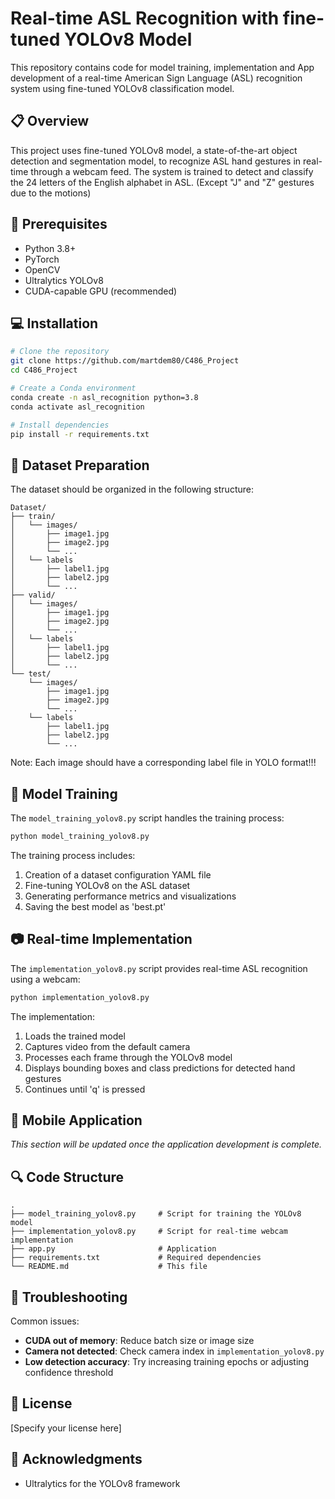 # Real-time ASL Recognition with fine-tuned YOLOv8 Model

This repository contains code for model training, implementation and App development of a real-time American Sign Language (ASL) recognition system using fine-tuned YOLOv8 classification model.

## 📋 Overview

This project uses fine-tuned YOLOv8 model, a state-of-the-art object detection and segmentation model, to recognize ASL hand gestures in real-time through a webcam feed. 
The system is trained to detect and classify the 24 letters of the English alphabet in ASL. (Except "J" and "Z" gestures due to the motions)

## 🔧 Prerequisites

- Python 3.8+
- PyTorch
- OpenCV
- Ultralytics YOLOv8
- CUDA-capable GPU (recommended)

## 💻 Installation

```bash
# Clone the repository
git clone https://github.com/martdem80/C486_Project
cd C486_Project

# Create a Conda environment
conda create -n asl_recognition python=3.8
conda activate asl_recognition

# Install dependencies
pip install -r requirements.txt
```

## 📁 Dataset Preparation

The dataset should be organized in the following structure:

```
Dataset/
├── train/
│   └── images/
│       ├── image1.jpg
│       ├── image2.jpg
│       └── ...
│   └── labels
│       ├── label1.jpg
│       ├── label2.jpg
│       └── ...
├── valid/
│   └── images/
│       ├── image1.jpg
│       ├── image2.jpg
│       └── ...
│   └── labels
│       ├── label1.jpg
│       ├── label2.jpg
│       └── ...
└── test/
    └── images/
        ├── image1.jpg
        ├── image2.jpg
        └── ...
    └── labels
        ├── label1.jpg
        ├── label2.jpg
        └── ...
```

Note: Each image should have a corresponding label file in YOLO format!!!

## 🚀 Model Training

The `model_training_yolov8.py` script handles the training process:

```bash
python model_training_yolov8.py
```

The training process includes:

1. Creation of a dataset configuration YAML file
2. Fine-tuning YOLOv8 on the ASL dataset
3. Generating performance metrics and visualizations
4. Saving the best model as 'best.pt'

## 📷 Real-time Implementation

The `implementation_yolov8.py` script provides real-time ASL recognition using a webcam:

```bash
python implementation_yolov8.py
```

The implementation:
1. Loads the trained model
2. Captures video from the default camera
3. Processes each frame through the YOLOv8 model
4. Displays bounding boxes and class predictions for detected hand gestures
5. Continues until 'q' is pressed

## 📱 Mobile Application

*This section will be updated once the application development is complete.*

## 🔍 Code Structure

```
.
├── model_training_yolov8.py     # Script for training the YOLOv8 model
├── implementation_yolov8.py     # Script for real-time webcam implementation
├── app.py                       # Application
├── requirements.txt             # Required dependencies
└── README.md                    # This file
```

## 🐛 Troubleshooting

Common issues:
- **CUDA out of memory**: Reduce batch size or image size
- **Camera not detected**: Check camera index in `implementation_yolov8.py`
- **Low detection accuracy**: Try increasing training epochs or adjusting confidence threshold

## 📄 License

[Specify your license here]

## 👏 Acknowledgments

- Ultralytics for the YOLOv8 framework
